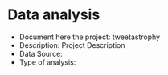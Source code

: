 # Data analysis
- Document here the project: tweetastrophy
- Description: Project Description
- Data Source:
- Type of analysis:

